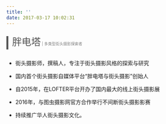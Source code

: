 ```yaml
---
title: ''
date: 2017-03-17 10:02:31
---
```


<p style="font-size: 25px; 
	color: #555555; 
	border-left: 5px solid #555555; 
	padding: 0 10px; 
	line-height: 30px; 
	">胖电塔<span style="font-size: 10px; color: grey; line-height: 30px;"> | 多类型街头摄影探索者</span></p>


* 街头摄影师，撰稿人，专注于街头摄影风格的探索与研究

* 国内首个街头摄影自媒体平台“胖电塔与街头摄影”创始人

* 自2015年，在LOFTER平台开办了国内最大的线上街头摄影展

* 2016年，与图虫摄影网官方合作举行不间断街头摄影影赛

* 持续推广华人街头摄影文化。
